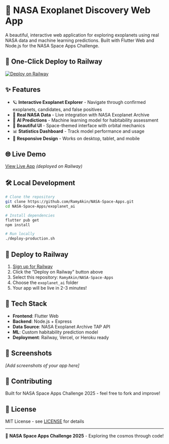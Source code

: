 # 🌌 NASA Exoplanet Discovery Web App

A beautiful, interactive web application for exploring exoplanets using real NASA data and machine learning predictions. Built with Flutter Web and Node.js for the NASA Space Apps Challenge.

## 🚀 **One-Click Deploy to Railway**

[![Deploy on Railway](https://railway.app/button.svg)](https://railway.app/new/template/sUaB_x?referralCode=NASA)

## ✨ **Features**

- 🪐 **Interactive Exoplanet Explorer** - Navigate through confirmed exoplanets, candidates, and false positives
- 🔭 **Real NASA Data** - Live integration with NASA Exoplanet Archive
- 🤖 **AI Predictions** - Machine learning model for habitability assessment  
- 🌟 **Beautiful UI** - Space-themed interface with orbital mechanics
- 📊 **Statistics Dashboard** - Track model performance and usage
- 📱 **Responsive Design** - Works on desktop, tablet, and mobile

## 🌐 **Live Demo**

[View Live App](https://your-app-name.railway.app) _(deployed on Railway)_

## 🛠 **Local Development**

```bash
# Clone the repository
git clone https://github.com/RamyAkin/NASA-Space-Apps.git
cd NASA-Space-Apps/exoplanet_ai

# Install dependencies
flutter pub get
npm install

# Run locally
./deploy-production.sh
```

## 🚂 **Deploy to Railway**

1. [Sign up for Railway](https://railway.app)
2. Click the "Deploy on Railway" button above
3. Select this repository: `RamyAkin/NASA-Space-Apps`
4. Choose the `exoplanet_ai` folder
5. Your app will be live in 2-3 minutes!

## 🔧 **Tech Stack**

- **Frontend**: Flutter Web
- **Backend**: Node.js + Express
- **Data Source**: NASA Exoplanet Archive TAP API
- **ML**: Custom habitability prediction model
- **Deployment**: Railway, Vercel, or Heroku ready

## 📱 **Screenshots**

_[Add screenshots of your app here]_

## 🤝 **Contributing**

Built for NASA Space Apps Challenge 2025 - feel free to fork and improve!

## 📄 **License**

MIT License - see [LICENSE](LICENSE) for details

---

🌟 **NASA Space Apps Challenge 2025** - Exploring the cosmos through code!
